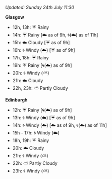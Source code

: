 *Updated: Sunday 24th July 11:30*

**Glasgow**

* 12h, 13h: :umbrella: Rainy
* 14h: :umbrella: Rainy [:cloud: as of 9h, :cyclone:(:cloud:) as of 11h]
* 15h: :cloud: Cloudy [:umbrella: as of 9h]
* 16h: :cyclone: Windy (:cloud:) [:umbrella: as of 9h]
* 17h, 18h: :umbrella: Rainy
* 19h: :umbrella: Rainy [:cyclone:(:cloud:) as of 9h]
* 20h: :cyclone: Windy (:partly_sunny:)
* 21h: :cloud: Cloudy
* 22h, 23h: :partly_sunny: Partly Cloudy

**Edinburgh**

* 12h: :umbrella: Rainy [:cyclone:(:cloud:) as of 9h]
* 13h: :cyclone: Windy (:cloud:) [:umbrella: as of 9h]
* 14h: :cyclone: Windy (:cloud:) [:cloud: as of 9h, :cyclone:(:cloud:) as of 11h]
* 15h - 17h: :cyclone: Windy (:cloud:)
* 18h, 19h: :umbrella: Rainy
* 20h: :cloud: Cloudy
* 21h: :cyclone: Windy (:partly_sunny:)
* 22h: :partly_sunny: Partly Cloudy
* 23h: :cyclone: Windy (:partly_sunny:)
